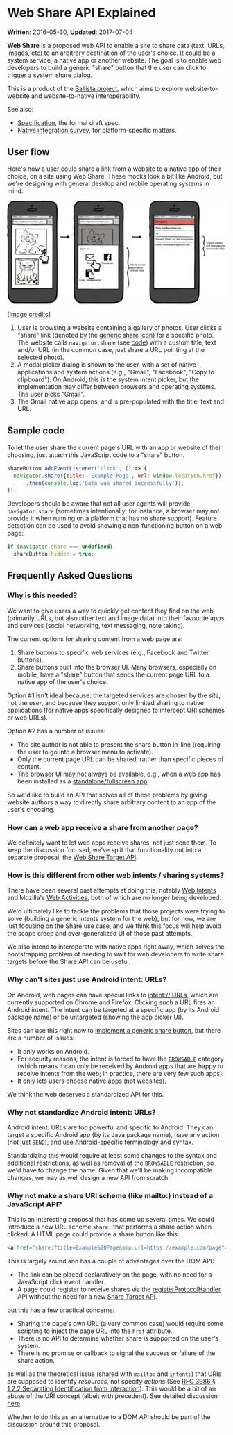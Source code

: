 # Web Share API Explained

**Written**: 2016-05-30, **Updated**: 2017-07-04

**Web Share** is a proposed web API to enable a site to share data (text, URLs,
images, etc) to an arbitrary destination of the user's choice. It could be a
system service, a native app or another website. The goal is to enable web
developers to build a generic "share" button that the user can click to trigger
a system share dialog.

This is a product of the [Ballista
project](https://github.com/chromium/ballista), which aims to explore
website-to-website and website-to-native interoperability.

See also:
* [Specification](https://wicg.github.io/web-share/), the formal draft spec.
* [Native integration survey](native.md), for platform-specific matters.

## User flow

Here's how a user could share a link from a website to a native app of their
choice, on a site using Web Share. These mocks look a bit like Android, but
we're designing with general desktop and mobile operating systems in mind.

![Share on mobile: web to native](mocks/share_mobile_web_native.png)

[[Image credits](mocks/README.md)]

1. User is browsing a website containing a gallery of photos. User clicks a
   "share" link (denoted by the [generic share
   icon](https://design.google.com/icons/#ic_share)) for a specific photo. The
   website calls `navigator.share` (see [code](explainer.md#sample-code)) with a
   custom title, text and/or URL (in the common case, just share a URL pointing
   at the selected photo).
2. A modal picker dialog is shown to the user, with a set of native applications
   and system actions (e.g., "Gmail", "Facebook", "Copy to clipboard"). On
   Android, this is the system intent picker, but the implementation may differ
   between browsers and operating systems. The user picks "Gmail".
3. The Gmail native app opens, and is pre-populated with the title, text and
   URL.

## Sample code

To let the user share the current page's URL with an app or website of their
choosing, just attach this JavaScript code to a "share" button.

```js
shareButton.addEventListener('click', () => {
  navigator.share({title: 'Example Page', url: window.location.href})
      .then(console.log('Data was shared successfully'));
});
```

Developers should be aware that not all user agents will provide
`navigator.share` (sometimes intentionally; for instance, a browser may not
provide it when running on a platform that has no share support). Feature
detection can be used to avoid showing a non-functioning button on a web page:

```js
if (navigator.share === undefined)
  shareButton.hidden = true;
```

## Frequently Asked Questions

### Why is this needed?

We want to give users a way to quickly get content they find on the web
(primarily URLs, but also other text and image data) into their favourite apps
and services (social networking, text messaging, note taking).

The current options for sharing content from a web page are:

1. Share buttons to specific web services (e.g., Facebook and Twitter buttons).
2. Share buttons built into the browser UI. Many browsers, especially on mobile,
   have a "share" button that sends the current page URL to a native app of the
   user's choice.

Option #1 isn't ideal because: the targeted services are chosen by the *site*,
not the *user*, and because they support only limited sharing to native
applications (for native apps specifically designed to intercept URI schemes or
web URLs).

Option #2 has a number of issues:

* The site author is not able to present the share button in-line (requiring the
  user to go into a browser menu to activate).
* Only the current page URL can be shared, rather than specific pieces of
  content.
* The browser UI may not always be available, e.g., when a web app has been
  installed as a [standalone/fullscreen
  app](https://www.w3.org/TR/appmanifest/#display-modes).

So we'd like to build an API that solves all of these problems by giving website
authors a way to directly share arbitrary content to an app of the user's
choosing.

### How can a web app receive a share from another page?

We definitely want to let web apps receive shares, not just send them. To keep
the discussion focused, we've split that functionality out into a separate
proposal, the [Web Share Target
API](https://github.com/mgiuca/web-share-target).

### How is this different from other web intents / sharing systems?

There have been several past attempts at doing this, notably [Web
Intents](http://webintents.org) and Mozilla's [Web
Activities](https://developer.mozilla.org/en-US/docs/Web/API/Web_Activities),
both of which are no longer being developed.

We'd ultimately like to tackle the problems that those projects were trying to
solve (building a generic intents system for the web), but for now, we are just
focusing on the Share use case, and we think this focus will help avoid the
scope creep and over-generalized UI of those past attempts.

We also intend to interoperate with native apps right away, which solves the
bootstrapping problem of needing to wait for web developers to write share
targets before the Share API can be useful.

### Why can't sites just use Android intent: URLs?

On Android, web pages can have special links to [intent://
URLs](https://developer.chrome.com/multidevice/android/intents), which are
currently supported on Chrome and Firefox. Clicking such a URL fires an Android
intent. The intent can be targeted at a specific app (by its Android package
name) or be untargeted (showing the app picker UI).

Sites can use this right now to [implement a generic share
button](https://paul.kinlan.me/sharing-natively-on-android-from-the-web/), but
there are a number of issues:

* It only works on Android.
* For security reasons, the intent is forced to have the
  [`BROWSABLE`](https://developer.android.com/reference/android/content/Intent.html#CATEGORY_BROWSABLE)
  category (which means it can only be received by Android apps that are happy
  to receive intents from the web; in practice, there are very few such apps).
* It only lets users choose native apps (not websites).

We think the web deserves a standardized API for this.

### Why not standardize Android intent: URLs?

Android intent: URLs are too powerful and specific to Android. They can target a
specific Android app (by its Java package name), have any action (not just
`SEND`), and use Android-specific terminology and syntax.

Standardizing this would require at least some changes to the syntax and
additional restrictions, as well as removal of the `BROWSABLE` restriction, so
we'd have to change the name. Given that we'll be making incompatible changes,
we may as well design a new API from scratch.

### Why not make a share URI scheme (like mailto:) instead of a JavaScript API?

This is an interesting proposal that has come up several times. We could
introduce a new URL scheme `share:` that performs a share action when clicked. A
HTML page could provide a share button like this:

```html
<a href="share:?title=Example%20Page&amp;url=https://example.com/page">Share this</a>
```

This is largely sound and has a couple of advantages over the DOM API:

* The link can be placed declaratively on the page, with no need for a
  JavaScript click event handler.
* A page could register to receive shares via the
  [registerProtocolHandler](https://developer.mozilla.org/en-US/docs/Web/API/Navigator/registerProtocolHandler)
  API without the need for a new [Share Target
  API](https://github.com/mgiuca/web-share-target).

but this has a few practical concerns:

* Sharing the page's own URL (a very common case) would require some scripting
  to inject the page URL into the `href` attribute.
* There is no API to determine whether share is supported on the user's system.
* There is no promise or callback to signal the success or failure of the share
  action.

as well as the theoretical issue (shared with `mailto:` and `intent:`) that URIs
are supposed to identify *resources*, not specify *actions* (See [RFC 3986 §
1.2.2 Separating Identification from
Interaction](https://tools.ietf.org/html/rfc3986#section-1.2.2)). This would be
a bit of an abuse of the URI concept (albeit with precedent). See detailed
discussion [here](https://github.com/chromium/ballista/issues/21).

Whether to do this as an alternative to a DOM API should be part of the
discussion around this proposal.

